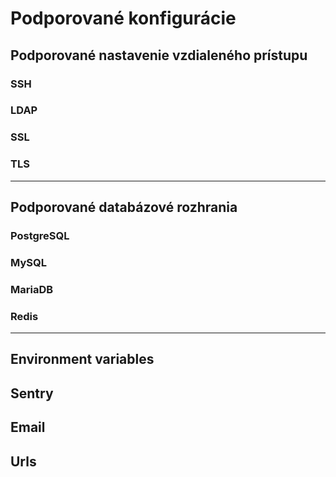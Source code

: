 # Podporované konfigurácie

[comment]: # (Aj tu by mali byt vzdialene pristupy ze? Lebo ich budeme teoreticky vediet nastavovat pridavat nove koncove zariadenia a ine srandy)
## Podporované nastavenie vzdialeného prístupu

### SSH

### LDAP

### SSL

### TLS

---

[comment]: # (Tu by som asi mal zvolit aj nerelacnu DB ci ine typy grafovu alebo cokolvek ci?)
## Podporované databázové rozhrania

### PostgreSQL

### MySQL

### MariaDB

### Redis

---

## Environment variables

[comment]: # (Toto asi spada pod tie environment variables ci?)
## Sentry

## Email

## Urls
